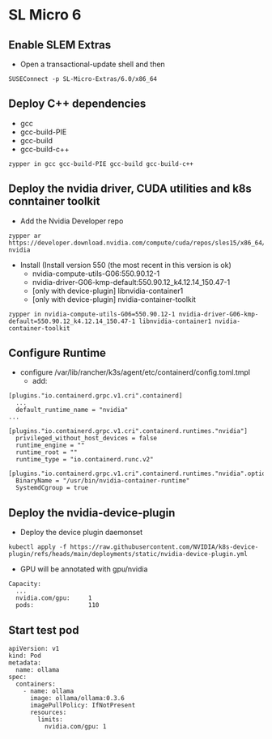 # SL Micro 6

## Enable SLEM Extras
- Open a transactional-update shell and then

```
SUSEConnect -p SL-Micro-Extras/6.0/x86_64
```

## Deploy C++ dependencies
- gcc
- gcc-build-PIE
- gcc-build
- gcc-build-c++

```
zypper in gcc gcc-build-PIE gcc-build gcc-build-c++
```

## Deploy the nvidia driver, CUDA utilities and k8s conntainer toolkit
- Add the Nvidia Developer repo
```
zypper ar https://developer.download.nvidia.com/compute/cuda/repos/sles15/x86_64/ nvidia
```

- Install (Install version 550 (the most recent in this version is ok)
    - nvidia-compute-utils-G06:550.90.12-1
    - nvidia-driver-G06-kmp-default:550.90.12_k4.12.14_150.47-1
    - [only with device-plugin] libnvidia-container1
    - [only with device-plugin] nvidia-container-toolkit
```
zypper in nvidia-compute-utils-G06=550.90.12-1 nvidia-driver-G06-kmp-default=550.90.12_k4.12.14_150.47-1 libnvidia-container1 nvidia-container-toolkit
```

## Configure Runtime
- configure /var/lib/rancher/k3s/agent/etc/containerd/config.toml.tmpl
    - add:
```
[plugins."io.containerd.grpc.v1.cri".containerd]
  ...
  default_runtime_name = "nvidia" 
...

[plugins."io.containerd.grpc.v1.cri".containerd.runtimes."nvidia"]
  privileged_without_host_devices = false
  runtime_engine = ""
  runtime_root = ""
  runtime_type = "io.containerd.runc.v2"

[plugins."io.containerd.grpc.v1.cri".containerd.runtimes."nvidia".options]
  BinaryName = "/usr/bin/nvidia-container-runtime"
  SystemdCgroup = true
```

## Deploy the nvidia-device-plugin
- Deploy the device plugin daemonset
```
kubectl apply -f https://raw.githubusercontent.com/NVIDIA/k8s-device-plugin/refs/heads/main/deployments/static/nvidia-device-plugin.yml
```
- GPU will be annotated with gpu/nvidia
```
Capacity:
  ...
  nvidia.com/gpu:     1
  pods:               110
```

## Start test pod
```
apiVersion: v1
kind: Pod
metadata:
  name: ollama
spec:
  containers:
    - name: ollama
      image: ollama/ollama:0.3.6
      imagePullPolicy: IfNotPresent
      resources:
        limits:
          nvidia.com/gpu: 1
```
